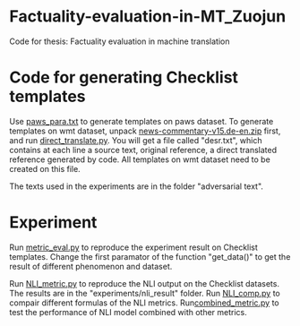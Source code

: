 # Factuality-evaluation-in-MT_Zuojun
Code for thesis: Factuality evaluation in machine translation
 
# Code for generating Checklist templates
Use [paws_para.txt](checklist_generate/paws_para.txt) to generate templates on paws dataset.
To generate templates on wmt dataset, unpack [news-commentary-v15.de-en.zip](checklist_generate/news-commentary-v15.de-en.zip) first, and run [direct_translate.py](checklist_generate/direct_translate.py). You will get a file called "desr.txt", which contains at each line a source text, original reference, a direct translated reference generated by code. All templates on wmt dataset need to be created on this file.

The texts used in the experiments are in the folder "adversarial text".

# Experiment
Run [metric_eval.py](experiments/metric_eval.py) to reproduce the experiment result on Checklist templates. Change the first paramator of the function "get_data()" to get the result of different phenomenon and dataset.

Run [NLI_metric.py](experiments/NLI_metric.py) to reproduce the NLI output on the Checklist datasets. The results are in the "experiments/nli_result" folder. Run [NLI_comp.py](experiments/NLI_comp.py) to compair different formulas of the NLI metrics. Run[combined_metric.py](experiments/combined_metric.py) to test the performance of NLI model combined with other metrics.
